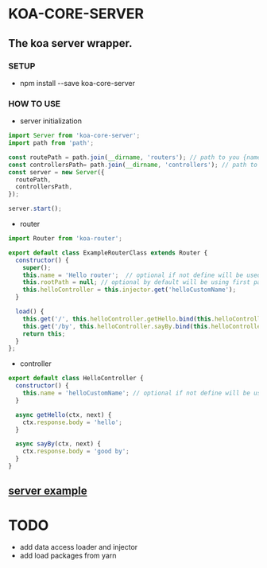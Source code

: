# KOA-CORE-SERVER
The koa server wrapper.
---

### SETUP
* npm install --save koa-core-server

### HOW TO USE
* server initialization
```javascript
import Server from 'koa-core-server';
import path from 'path';

const routePath = path.join(__dirname, 'routers'); // path to you {name}.route.js
const controllersPath= path.join(__dirname, 'controllers'); // path to you {name}.controller.js
const server = new Server({
  routePath,
  controllersPath,
});

server.start();
```

* router
```javascript
import Router from 'koa-router';

export default class ExampleRouterClass extends Router {
  constructor() {
    super();
    this.name = 'Hello router';  // optional if not define will be used file name"
    this.rootPath = null; // optional by default will be using first part of the file name
    this.helloController = this.injector.get('helloCustomName');
  }

  load() {
    this.get('/', this.helloController.getHello.bind(this.helloController));
    this.get('/by', this.helloController.sayBy.bind(this.helloController));
    return this;
  }
};
```

* controller
```javascript
export default class HelloController {
  constructor() {
    this.name = 'helloCustomName'; // optional if not define will be using file name in "helloController" format
  }

  async getHello(ctx, next) {
    ctx.response.body = 'hello';
  }

  async sayBy(ctx, next) {
    ctx.response.body = 'good by';
  }
}
```
[server example](https://github.com/tttmaximttt/koa-core-server/tree/master/example)
-----------

# TODO
* add data access loader and injector
* add load packages from yarn
